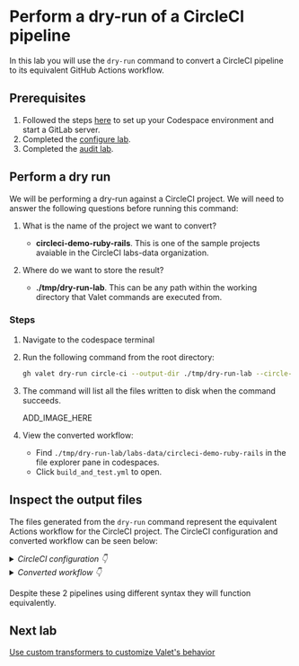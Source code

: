 # Perform a dry-run of a CircleCI pipeline

In this lab you will use the `dry-run` command to convert a CircleCI pipeline to its equivalent GitHub Actions workflow.

## Prerequisites

1. Followed the steps [here](./readme.md#configure-your-codespace) to set up your Codespace environment and start a GitLab server.
2. Completed the [configure lab](./1-configure.md#configuring-credentials).
3. Completed the [audit lab](./2-audit.md).

## Perform a dry run

We will be performing a dry-run against a CircleCI project. We will need to answer the following questions before running this command:

1. What is the name of the project we want to convert?
    - __circleci-demo-ruby-rails__.  This is one of the sample projects avaiable in the CircleCI labs-data organization.

2. Where do we want to store the result?
    - __./tmp/dry-run-lab__. This can be any path within the working directory that Valet commands are executed from.

### Steps

1. Navigate to the codespace terminal
2. Run the following command from the root directory:

    ```bash
    gh valet dry-run circle-ci --output-dir ./tmp/dry-run-lab --circle-ci-project circleci-demo-ruby-rails
    ```

3. The command will list all the files written to disk when the command succeeds.

    ADD_IMAGE_HERE

4. View the converted workflow:
    - Find `./tmp/dry-run-lab/labs-data/circleci-demo-ruby-rails` in the file explorer pane in codespaces.
    - Click `build_and_test.yml` to open.
   
## Inspect the output files

The files generated from the `dry-run` command represent the equivalent Actions workflow for the CircleCI project. The CircleCI configuration and converted workflow can be seen below:

<details>
  <summary><em>CircleCI configuration 👇</em></summary>

```yaml
# ADD YAML
```

</details>

<details>
  <summary><em>Converted workflow 👇</em></summary>
  
```yaml
# ADD YAML
```
</details>

Despite these 2 pipelines using different syntax they will function equivalently.

## Next lab

[Use custom transformers to customize Valet's behavior](./4-custom-transformers.md)
